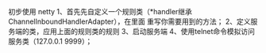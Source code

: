 初步使用 netty
1、首先先自定义一个规则类（*handler继承ChannelInboundHandlerAdapter），在里面
重写你需要用到的方法；
2、定义服务端的类，应用上面的规则类的规则
3、启动服务端
4、使用telnet命令模拟访问服务类（127.0.0.1 9999）；
